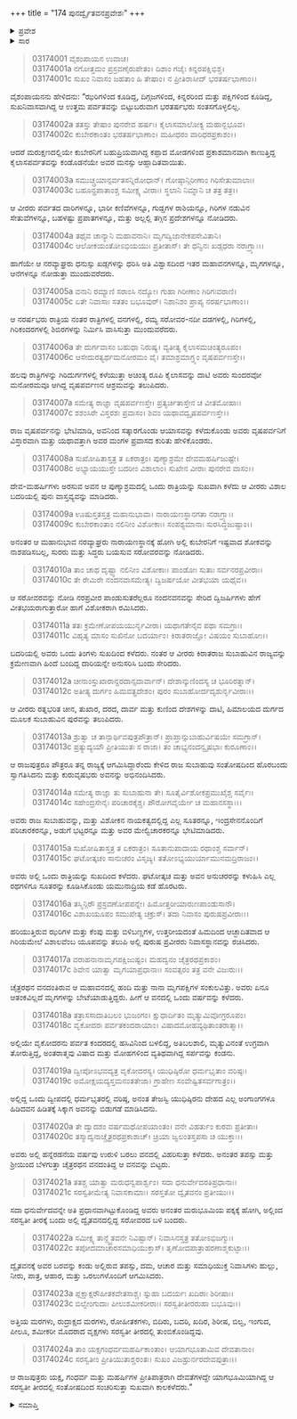 +++
title = "174 ಪುನರ್ದ್ವೈತವನಪ್ರವೇಶಃ"
+++

<details><summary>ಪ್ರವೇಶ</summary>


।।   ಓಂ ಓಂ ನಮೋ ನಾರಾಯಣಾಯ।।   ಶ್ರೀ ವೇದವ್ಯಾಸಾಯ ನಮಃ ।।

ಶ್ರೀ ಕೃಷ್ಣದ್ವೈಪಾಯನ ವೇದವ್ಯಾಸ ವಿರಚಿತ  

**ಶ್ರೀ ಮಹಾಭಾರತ**

**ಆರಣ್ಯಕ ಪರ್ವ**

**ಅಜಗರ ಪರ್ವ**

**ಅಧ್ಯಾಯ 174**

</details>


<details><summary>ಸಾರ</summary>

ವೃಷಪರ್ವ ಮತ್ತು ಸುಬಾಹುಗಳ ರಾಜ್ಯಗಳನ್ನು ಭೇಟಿಮಾಡಿ ಯಮುನಾದ್ರಿಗೆ ಬಂದುದು (1-20). ಹನ್ನೆರಡನೆಯ ವರ್ಷ ಪುನಃ ದ್ವೈತವನಕ್ಕೆ ಬಂದುದು (21-24).

</details>


> 03174001 ವೈಶಂಪಾಯನ ಉವಾಚ।  
03174001a ನಗೋತ್ತಮಂ ಪ್ರಸ್ರವಣೈರುಪೇತಂ।
	ದಿಶಾಂ ಗಜೈಃ ಕಿನ್ನರಪಕ್ಷಿಭಿಶ್ಚ।  
> 03174001c ಸುಖಂ ನಿವಾಸಂ ಜಹತಾಂ ಹಿ ತೇಷಾಂ।
	ನ ಪ್ರೀತಿರಾಸೀದ್ ಭರತರ್ಷಭಾಣಾಂ।।  

ವೈಶಂಪಾಯನನು ಹೇಳಿದನು: “ಝರಿಗಳಿಂದ ಕೂಡಿದ್ದ, ದಿಗ್ಗಜಗಳಿಂದ, ಕಿನ್ನರರಿಂದ ಮತ್ತು ಪಕ್ಷಿಗಳಿಂದ ಕೂಡಿದ್ದ, ಸುಖನಿವಾಸವಾಗಿದ್ದ ಆ ಉತ್ತಮ ಪರ್ವತವನ್ನು ಬಿಟ್ಟುಬರುವಾಗ ಭರತರ್ಷಭರು ಸಂತಸಗೊಳ್ಳಲಿಲ್ಲ.

> 03174002a ತತಸ್ತು ತೇಷಾಂ ಪುನರೇವ ಹರ್ಷಃ।
	ಕೈಲಾಸಮಾಲೋಕ್ಯ ಮಹಾನ್ಬಭೂವ।  
> 03174002c ಕುಬೇರಕಾಂತಂ ಭರತರ್ಷಭಾಣಾಂ।
	ಮಹೀಧರಂ ವಾರಿಧರಪ್ರಕಾಶಂ।।   

ಆದರೆ ಮರುಕ್ಷಣದಲ್ಲಿಯೇ ಕುಬೇರನಿಗೆ ಬಹುಪ್ರಿಯವಾಗಿದ್ದ ಕಪ್ಪಾದ ಮೋಡಗಳಿಂದ ಪ್ರಕಾಶಮಾನವಾಗಿ ಕಾಣುತ್ತಿದ್ದ ಕೈಲಾಸಪರ್ವತವನ್ನು ಕಂಡೊಡನೆಯೇ ಅವರ ಮನಸ್ಸು ಆಹ್ಲಾದಿತವಾಯಿತು.

> 03174003a ಸಮುಚ್ಚ್ರಯಾನ್ಪರ್ವತಸನ್ನಿರೋಧಾನ್।
	ಗೋಷ್ಠಾನ್ಗಿರೀಣಾಂ ಗಿರಿಸೇತುಮಾಲಾಃ।   
> 03174003c ಬಹೂನ್ಪ್ರಪಾತಾಂಶ್ಚ ಸಮೀಕ್ಷ್ಯ ವೀರಾಃ।
	ಸ್ಥಲಾನಿ ನಿಮ್ನಾನಿ ಚ ತತ್ರ ತತ್ರ।।  

ಆ ವೀರರು ಪರ್ವತದ ದಾರಿಗಳನ್ನೂ, ಭಾರೀ ಕಣಿವೆಗಳನ್ನೂ, ಗುಡ್ಡಗಳ ರಾಶಿಯನ್ನೂ, ಗಿರಿಗಳ ನಡುವಿನ ಸೇತುವೆಗಳನ್ನೂ, ಬಹಳಷ್ಟು ಪ್ರಪಾತಗಳನ್ನೂ, ಮತ್ತು ‌ಅಲ್ಲಲ್ಲಿ ತಗ್ಗಿನ ಪ್ರದೇಶಗಳನ್ನೂ ನೋಡಿದರು.

> 03174004a ತಥೈವ ಚಾನ್ಯಾನಿ ಮಹಾವನಾನಿ।
	ಮೃಗದ್ವಿಜಾನೇಕಪಸೇವಿತಾನಿ।  
> 03174004c ಆಲೋಕಯಂತೋಽಭಿಯಯುಃ ಪ್ರತೀತಾಸ್।
	ತೇ ಧನ್ವಿನಃ ಖಡ್ಗಧರಾ ನರಾಗ್ರ್ಯಾಃ।।  

ಹಾಗೆಯೇ ಆ ನರವ್ಯಾಘ್ರರು ಧನುಸ್ಸು ಖಡ್ಗಗಳನ್ನು ಧರಿಸಿ ಅತಿ ವಿಶ್ವಾಸದಿಂದ ಇತರ ಮಹಾವನಗಳನ್ನೂ, ಮೃಗಗಳನ್ನೂ, ಆನೆಗಳನ್ನೂ ನೋಡುತ್ತಾ ಮುಂದುವರೆದರು.

> 03174005a ವನಾನಿ ರಮ್ಯಾಣಿ ಸರಾಂಸಿ ನದ್ಯೋ।
	ಗುಹಾ ಗಿರೀಣಾಂ ಗಿರಿಗಃವರಾಣಿ।  
> 03174005c ಏತೇ ನಿವಾಸಾಃ ಸತತಂ ಬಭೂವುರ್।
	ನಿಶಾನಿಶಂ ಪ್ರಾಪ್ಯ ನರರ್ಷಭಾಣಾಂ।।   

ಆ ನರರ್ಷಭರು ರಾತ್ರಿಯ ನಂತರ ರಾತ್ರಿಗಳಲ್ಲಿ ವನಗಳಲ್ಲಿ, ರಮ್ಯ ಸರೋವರ-ನದೀ ದಡಗಳಲ್ಲಿ, ಗಿರಿಗಳಲ್ಲಿ, ಗಿರಿಕಂದರಗಳಲ್ಲಿ ಶಿಬಿರಗಳನ್ನು ನಿರ್ಮಿಸಿ ವಾಸಿಸುತ್ತಾ ಮುಂದುವರೆದರು.

> 03174006a ತೇ ದುರ್ಗವಾಸಂ ಬಹುಧಾ ನಿರುಷ್ಯ।
	ವ್ಯತೀತ್ಯ ಕೈಲಾಸಮಚಿಂತ್ಯರೂಪಂ।  
> 03174006c ಆಸೇದುರತ್ಯರ್ಥಮನೋರಮಂ ವೈ।
	ತಮಾಶ್ರಮಾಗ್ರ್ಯಂ ವೃಷಪರ್ವಣಸ್ತೇ।।  

ಹಲವು ರಾತ್ರಿಗಳನ್ನು ಗಿರಿದುರ್ಗಗಳಲ್ಲಿ ಕಳೆಯುತ್ತಾ ಅಚಿಂತ್ಯ ರೂಪಿ ಕೈಲಾಸವನ್ನು ದಾಟಿ ಅವರು ಸುಂದರವೋ ಮನೋರಮವೂ ಆಗಿದ್ದ ವೃಷಪರ್ವಣನ ಆಶ್ರಮವನ್ನು ತಲುಪಿದರು.

> 03174007a ಸಮೇತ್ಯ ರಾಜ್ಞಾ ವೃಷಪರ್ವಣಸ್ತೇ।
	ಪ್ರತ್ಯರ್ಚಿತಾಸ್ತೇನ ಚ ವೀತಮೋಹಾಃ।  
> 03174007c ಶಶಂಸಿರೇ ವಿಸ್ತರಶಃ ಪ್ರವಾಸಂ।
	ಶಿವಂ ಯಥಾವದ್ವೃಷಪರ್ವಣಸ್ತೇ।।  

ರಾಜ ವೃಷಪರ್ವನನ್ನು ಭೇಟಿಮಾಡಿ, ಅವನಿಂದ ಸತ್ಕಾರಗೊಂಡು ಆಯಾಸವನ್ನು ಕಳೆದುಕೊಂಡು ಅವರು ವೃಷಪರ್ವನಿಗೆ ವಿಸ್ತಾರವಾಗಿ ಮತ್ತು ಯಥಾವತ್ತಾಗಿ ಅವರ ಮಂಗಳ ಪ್ರವಾಸದ ಕುರಿತು ಹೇಳಿಕೊಂಡರು.

> 03174008a ಸುಖೋಷಿತಾಸ್ತತ್ರ ತ ಏಕರಾತ್ರಂ।
	ಪುಣ್ಯಾಶ್ರಮೇ ದೇವಮಹರ್ಷಿಜುಷ್ಟೇ।  
> 03174008c ಅಭ್ಯಾಯಯುಸ್ತೇ ಬದರೀಂ ವಿಶಾಲಾಂ।
	ಸುಖೇನ ವೀರಾಃ ಪುನರೇವ ವಾಸಂ।।  

ದೇವ-ಮಹರ್ಷಿಗಳು ಅರಸುವ ಅವನ ಆ ಪುಣ್ಯಾಶ್ರಮದಲ್ಲಿ ಒಂದು ರಾತ್ರಿಯನ್ನು ಸುಖವಾಗಿ ಕಳೆದು ಆ ವೀರರು ವಿಶಾಲ ಬದರಿಯಲ್ಲಿ ಪುನಃ ವಾಸ್ತವ್ಯವನ್ನು ಮಾಡಿದರು.

> 03174009a ಊಷುಸ್ತತಸ್ತತ್ರ ಮಹಾನುಭಾವಾ।
	ನಾರಾಯಣಸ್ಥಾನಗತಾ ನರಾಗ್ರ್ಯಾಃ।  
> 03174009c ಕುಬೇರಕಾಂತಾಂ ನಲಿನೀಂ ವಿಶೋಕಾಃ।
	ಸಂಪಶ್ಯಮಾನಾಃ ಸುರಸಿದ್ಧಜುಷ್ಟಾಂ।।   

ಅನಂತರ ಆ ಮಹಾನುಭಾವ ನರವ್ಯಾಘ್ರರು ನಾರಾಯಣಸ್ಥಾನಕ್ಕೆ ಹೋಗಿ ಅಲ್ಲಿ ಕುಬೇರನಿಗೆ ಇಷ್ಟವಾದ ಶೋಕವನ್ನು ನಾಶಪಡಿಸಬಲ್ಲ, ಸುರರು ಮತ್ತು ಸಿದ್ಧರು ಬಯಸುವ ಸರೋವರವನ್ನು ನೋಡಿದರು.

> 03174010a ತಾಂ ಚಾಥ ದೃಷ್ಟ್ವಾ ನಲಿನೀಂ ವಿಶೋಕಾಃ।
	ಪಾಂಡೋಃ ಸುತಾಃ ಸರ್ವನರಪ್ರವೀರಾಃ।  
> 03174010c ತೇ ರೇಮಿರೇ ನಂದನವಾಸಮೇತ್ಯ।
	ದ್ವಿಜರ್ಷಯೋ ವೀತಭಯಾ ಯಥೈವ।।  

ಆ ಸರೋವರವನ್ನು ನೋಡಿ ನರಪ್ರವೀರ ಪಾಂಡುಸುತರೆಲ್ಲರೂ ನಂದನವನವನ್ನು ಸೇರಿದ ದ್ವಿಜರ್ಷಿಗಳು ಹೇಗೆ ವೀತಭಯರಾಗುತ್ತಾರೋ ಹಾಗೆ ವಿಶೋಕರಾಗಿ ರಮಿಸಿದರು.

> 03174011a ತತಃ ಕ್ರಮೇಣೋಪಯಯುರ್ನೃವೀರಾ।
	ಯಥಾಗತೇನೈವ ಪಥಾ ಸಮಗ್ರಾಃ।  
> 03174011c ವಿಹೃತ್ಯ ಮಾಸಂ ಸುಖಿನೋ ಬದರ್ಯಾಂ।
	ಕಿರಾತರಾಜ್ಞೋ ವಿಷಯಂ ಸುಬಾಹೋಃ।।  

ಬದರಿಯಲ್ಲಿ ಅವರು ಒಂದು ತಿಂಗಳು ಸುಖದಿಂದ ಕಳೆದರು. ನಂತರ ಆ ವೀರರು ಕಿರಾತರಾಜ ಸುಬಾಹುವಿನ ರಾಜ್ಯವನ್ನು ಕ್ರಮೇಣವಾಗಿ ಹಿಂದೆ ಬಂದಿದ್ದ ದಾರಿಯನ್ನೇ ಅನುಸರಿಸಿ ಬಂದು ಸೇರಿದರು.

> 03174012a ಚೀನಾಂಸ್ತುಖಾರಾನ್ದರದಾನ್ಸದಾರ್ವಾನ್।
	ದೇಶಾನ್ಕುಣಿಂದಸ್ಯ ಚ ಭೂರಿರತ್ನಾನ್।  
> 03174012c ಅತೀತ್ಯ ದುರ್ಗಂ ಹಿಮವತ್ಪ್ರದೇಶಂ।
	ಪುರಂ ಸುಬಾಹೋರ್ದದೃಶುರ್ನೃವೀರಾಃ।।  

ಆ ವೀರರು ರತ್ನಭರಿತ ಚೀನ, ತುಖಾರ, ದರದ, ದಾರ್ವ ಮತ್ತು ಕುಣಿಂದ ದೇಶಗಳನ್ನು ದಾಟಿ, ಹಿಮಾಲಯದ ದುರ್ಗದ ಮೂಲಕ ಸುಬಾಹುವಿನ ಪುರವನ್ನು ತಲುಪಿದರು.

> 03174013a ಶ್ರುತ್ವಾ ಚ ತಾನ್ಪಾರ್ಥಿವಪುತ್ರಪೌತ್ರಾನ್।
	ಪ್ರಾಪ್ತಾನ್ಸುಬಾಹುರ್ವಿಷಯೇ ಸಮಗ್ರಾನ್।  
> 03174013c ಪ್ರತ್ಯುದ್ಯಯೌ ಪ್ರೀತಿಯುತಃ ಸ ರಾಜಾ।
	ತಂ ಚಾಭ್ಯನಂದನ್ವೃಷಭಾಃ ಕುರೂಣಾಂ।।  

ಆ ರಾಜಪುತ್ರರೂ ಪೌತ್ರರೂ ತನ್ನ ರಾಜ್ಯಕ್ಕೆ ಆಗಮಿಸಿದ್ದಾರೆಂದು ಕೇಳಿದ ರಾಜ ಸುಬಾಹುವು ಸಂತೋಷದಿಂದ ಹೊರಬಂದು ಸ್ವಾಗತಿಸಿದನು ಮತ್ತು ಕುರುವೃಷಭರು ಅವನನ್ನು ಅಭಿನಂದಿಸಿದರು.

> 03174014a ಸಮೇತ್ಯ ರಾಜ್ಞಾ ತು ಸುಬಾಹುನಾ ತೇ।
	ಸೂತೈರ್ವಿಶೋಕಪ್ರಮುಖೈಶ್ಚ ಸರ್ವೈಃ।  
> 03174014c ಸಹೇಂದ್ರಸೇನೈಃ ಪರಿಚಾರಕೈಶ್ಚ।
	ಪೌರೋಗವೈರ್ಯೇ ಚ ಮಹಾನಸಸ್ಥಾಃ।।  

ಅವರು ರಾಜ ಸುಬಾಹುವನ್ನು, ಮತ್ತು ವಿಶೋಕನ ನಾಯಕತ್ವದಲ್ಲಿದ್ದ ಎಲ್ಲ ಸೂತರನ್ನೂ, ಇಂದ್ರಸೇನನೊಂದಿಗೆ ಪರಿಚಾರಕರನ್ನೂ, ಅಡುಗೆ ಭಟ್ಟರನ್ನೂ ಮತ್ತು ಅವರ ಮೇಲ್ವಿಚಾರಕರನ್ನೂ ಭೇಟಿಮಾಡಿದರು.

> 03174015a ಸುಖೋಷಿತಾಸ್ತತ್ರ ತ ಏಕರಾತ್ರಂ।
	ಸೂತಾನುಪಾದಾಯ ರಥಾಂಶ್ಚ ಸರ್ವಾನ್।  
> 03174015c ಘಟೋತ್ಕಚಂ ಸಾನುಚರಂ ವಿಸೃಜ್ಯ।
	ತತೋಽಭ್ಯಯುರ್ಯಾಮುನಮದ್ರಿರಾಜಂ।।   

ಅವರು ಅಲ್ಲಿ ಒಂದು ರಾತ್ರಿಯನ್ನು ಸುಖದಿಂದ ಕಳೆದರು. ಘಟೋತ್ಕಚ ಮತ್ತು ಅವನ ಅನುಚರರನ್ನು ಕಳುಹಿಸಿ ಎಲ್ಲ ರಥಗಳಿಗೂ ಸೂತರನ್ನು ಕೂಡಿಸಿಕೊಂಡು ಯಮುನಾದ್ರಿಯ ಕಡೆ ಹೊರಟರು.

> 03174016a ತಸ್ಮಿನ್ಗಿರೌ ಪ್ರಸ್ರವಣೋಪಪನ್ನೇ।
	ಹಿಮೋತ್ತರೀಯಾರುಣಪಾಂಡುಸಾನೌ।  
> 03174016c ವಿಶಾಖಯೂಪಂ ಸಮುಪೇತ್ಯ ಚಕ್ರುಸ್।
	ತದಾ ನಿವಾಸಂ ಪುರುಷಪ್ರವೀರಾಃ।।  

ಹರಿಯುತ್ತಿರುವ ಝರಿಗಳ ಮತ್ತು ಕೆಂಪು ಮತ್ತು ಬಿಳಿಬಣ್ಣಗಳ, ಉತ್ತರೀಯದಂತೆ ಹಿಮದಿಂದ ಆಚ್ಛಾದಿತವಾದ ಆ ಗಿರಿಯಮೇಲೆ ವಿಶಾಲವೆಂಬ ಯೂಪವನ್ನು ತಲುಪಿ ಅಲ್ಲಿ ಪುರುಷ ಪ್ರವೀರರು ನಿವಾಸಸ್ಥಾನವನ್ನು ರಚಿಸಿದರು.

> 03174017a ವರಾಹನಾನಾಮೃಗಪಕ್ಷಿಜುಷ್ಟಂ।
	ಮಹದ್ವನಂ ಚೈತ್ರರಥಪ್ರಕಾಶಂ।  
> 03174017c ಶಿವೇನ ಯಾತ್ವಾ ಮೃಗಯಾಪ್ರಧಾನಾಃ।
	ಸಂವತ್ಸರಂ ತತ್ರ ವನೇ ವಿಜಃರುಃ।।  

ಚೈತ್ರರಥನ ವನದಂತಿರುವ ಆ ಮಹಾವನದಲ್ಲಿ ಹಂದಿ ಮತ್ತು ನಾನಾ ಮೃಗಪಕ್ಷಿಗಳ ಸಂಕುಲವಿತ್ತು. ಅವರು ಏನೂ ಆತಂಕವಿಲ್ಲದೆ ಮೃಗಗಳನ್ನು ಬೇಟೆಯಾಡುತ್ತಿದ್ದರು. ಹೀಗೆ ಆ ವನದಲ್ಲಿ ಒಂದು ವರ್ಷವನ್ನು ಕಳೆದರು.

> 03174018a ತತ್ರಾಸಸಾದಾತಿಬಲಂ ಭುಜಂಗಂ।
	ಕ್ಷುಧಾರ್ದಿತಂ ಮೃತ್ಯುಮಿವೋಗ್ರರೂಪಂ।   
> 03174018c ವೃಕೋದರಃ ಪರ್ವತಕಂದರಾಯಾಂ।
	ವಿಷಾದಮೋಹವ್ಯಥಿತಾಂತರಾತ್ಮಾ।।  

ಅಲ್ಲಿಯೇ ವೃಕೋದರನು ಪರ್ವತ ಕಂದರದಲ್ಲಿ ಹಸಿವಿನಿಂದ ಬಳಲಿದ್ದ, ಅತಿಬಲಶಾಲಿ, ಮೃತ್ಯುವಿನಂತೆ ಉಗ್ರವಾಗಿ ತೋರುತ್ತಿದ್ದ, ಅಂತರಾತ್ಮವು ವಿಷಾದ ಮತ್ತು ಮೋಹಗಳಿಂದ ವ್ಯತಿಥವಾಗಿದ್ದ  ಸರ್ಪವನ್ನು ಕಂಡನು.

> 03174019a ದ್ವೀಪೋಽಭವದ್ಯತ್ರ ವೃಕೋದರಸ್ಯ।
	ಯುಧಿಷ್ಠಿರೋ ಧರ್ಮಭೃತಾಂ ವರಿಷ್ಠಃ।  
> 03174019c ಅಮೋಕ್ಷಯದ್ಯಸ್ತಮನಂತತೇಜಾ।
	ಗ್ರಾಹೇಣ ಸಂವೇಷ್ಟಿತಸರ್ವಗಾತ್ರಂ।।  

ಅಲ್ಲಿದ್ದ ಒಂದು ದ್ವೀಪದಲ್ಲಿ ಧರ್ಮಭೃತರಲ್ಲಿ ವರಿಷ್ಠ, ಅನಂತ ತೇಜಸ್ವಿ ಯುಧಿಷ್ಠಿರನು ದೇಹದ ಎಲ್ಲ ಅಂಗಾಂಗಗಳೂ ಹಿಡಿದವನ ಹಿಡಿತಕ್ಕೆ ಸಿಕ್ಕಾಗ ಅವನನ್ನು ಬಿಡುಗಡೆ ಮಾಡಿಸಿದನು.

> 03174020a ತೇ ದ್ವಾದಶಂ ವರ್ಷಮಥೋಪಯಾಂತಂ।
	ವನೇ ವಿಹರ್ತುಂ ಕುರವಃ ಪ್ರತೀತಾಃ।  
> 03174020c ತಸ್ಮಾದ್ವನಾಚ್ಚೈತ್ರರಥಪ್ರಕಾಶಾಚ್।
	ಚ್ರಿಯಾ ಜ್ವಲಂತಸ್ತಪಸಾ ಚ ಯುಕ್ತಾಃ।।  

ಅವರು ಅಲ್ಲಿ ಹನ್ನೆರಡನೆಯ ವರ್ಷವು ಉರುಳಿ ಬರಲು ವನದಲ್ಲಿ ವಿಹರಿಸುತ್ತಾ ಕಳೆದರು. ಅನಂತರ ತಪಸ್ಸು ಮತ್ತು ಶ್ರೀಯಿಂದ ಬೆಳಗುತ್ತಾ ಚೈತ್ರರಥನ ವನದಂತಿದ್ದ ಆ ವನವನ್ನು ಬಿಟ್ಟರು.

> 03174021a ತತಶ್ಚ ಯಾತ್ವಾ ಮರುಧನ್ವಪಾರ್ಶ್ವಂ।
	ಸದಾ ಧನುರ್ವೇದರತಿಪ್ರಧಾನಾಃ।   
> 03174021c ಸರಸ್ವತೀಮೇತ್ಯ ನಿವಾಸಕಾಮಾಃ।
	ಸರಸ್ತತೋ ದ್ವೈತವನಂ ಪ್ರತೀಯುಃ।।  

ಸದಾ ಧನುರ್ವೇದವನ್ನೇ ಅತಿ ಪ್ರಧಾನವಾಗಿಟ್ಟುಕೊಂಡಿದ್ದ ಅವರು ಅನಂತರ ಮರುಭೂಮಿಯ ಪಕ್ಕಕ್ಕೆ ಹೋಗಿ, ಅಲ್ಲಿಂದ ಸರಸ್ವತೀ ತೀರಕ್ಕೆ ಬಂದು ಅಲ್ಲಿ ದ್ವೈತವನದಲ್ಲಿದ್ದ ಸರೋವರದ ಬಳಿ ಬಂದರು.

> 03174022a ಸಮೀಕ್ಷ್ಯ ತಾನ್ದ್ವೈತವನೇ ನಿವಿಷ್ಟಾನ್।
	ನಿವಾಸಿನಸ್ತತ್ರ ತತೋಽಭಿಜಗ್ಮುಃ।  
> 03174022c ತಪೋದಮಾಚಾರಸಮಾಧಿಯುಕ್ತಾಸ್।
	ತೃಣೋದಪಾತ್ರಾಹರಣಾಶ್ಮಕುಟ್ಟಾಃ।।  

ದ್ವೈತವನಕ್ಕೆ ಅವರ ಬರವನ್ನು ಕಂಡು ಅಲ್ಲಿರುವ ತಪಸ್ಸು, ದಮ, ಆಚಾರ ಮತ್ತು ಸಮಾಧಿಯುಕ್ತ ನಿವಾಸಿಗಳು ಹುಲ್ಲು, ನೀರು, ಪಾತ್ರ, ಆಹಾರ, ಮತ್ತು ಒರಲುಗಳೊಂದಿಗೆ ಆಗಮಿಸಿದರು.

> 03174023a ಪ್ಲಕ್ಷಾಕ್ಷರೌಹೀತಕವೇತಸಾಶ್ಚ।
	ಸ್ನುಹಾ ಬದರ್ಯಃ ಖದಿರಾಃ ಶಿರೀಷಾಃ।  
> 03174023c ಬಿಲ್ವೇಂಗುದಾಃ ಪೀಲುಶಮೀಕರೀರಾಃ।
	ಸರಸ್ವತೀತೀರರುಹಾ ಬಭೂವುಃ।।   

ಅತ್ತಿಯ ಮರಗಳು, ರುದ್ರಾಕ್ಷದ ಮರಗಳು, ರೋಹೀತಕಗಳು, ಬಿದಿರು, ಬದರಿ, ಖದಿರ, ಶಿರೀಷ, ಬಿಲ್ವ, ಇಂಗುದ, ಪೀಲೂ, ಶಮೀಕರೀ ಮೊದರಾದ ವೃಕ್ಷಗಳು ಸರಸ್ವತೀ ತೀರದಲ್ಲಿ ತುಂಬಿಕೊಂಡಿದ್ದವು.

> 03174024a ತಾಂ ಯಕ್ಷಗಂಧರ್ವಮಹರ್ಷಿಕಾಂತಾಂ।
	ಆಯಾಗಭೂತಾಮಿವ ದೇವತಾನಾಂ।  
> 03174024c ಸರಸ್ವತೀಂ ಪ್ರೀತಿಯುತಾಶ್ಚರಂತಃ।
	ಸುಖಂ ವಿಜಹ್ರುರ್ನರದೇವಪುತ್ರಾಃ।।  

ಆ ರಾಜಪುತ್ರರು ಯಕ್ಷ, ಗಂಧರ್ವ ಮತ್ತು ಮಹರ್ಷಿಗಳ ಪ್ರೀತಿಪಾತ್ರರಾಗಿ ದೇವತೆಗಳದ್ದೇ ಯಾಗಭೂಮಿಯಾಗಿದ್ದ ಆ ಸರಸ್ವತೀ ತೀರದಲ್ಲಿ ಸಂತೋಷದಿಂದ ಸಂಚರಿಸುತ್ತಾ ಸುಖವಾಗಿ ಕಾಲಕಳೆದರು.”

<details><summary>ಸಮಾಪ್ತಿ</summary>


ಇತಿ ಶ್ರೀ ಮಹಾಭಾರತೇ ಆರಣ್ಯಕಪರ್ವಣಿ ಅಜಗರಪರ್ವಣಿ ಪುನರ್ದ್ವೈತವನಪ್ರವೇಶೇ ಚತುಃಸಪ್ತತ್ಯಧಿಕಶತತಮೋಽಧ್ಯಾಯ:।  
ಇದು ಮಹಾಭಾರತದ ಆರಣ್ಯಕಪರ್ವದಲ್ಲಿ ಅಜಗರಪರ್ವದಲ್ಲಿ ಪುನರ್ದ್ವೈತವನಪ್ರವೇಶದಲ್ಲಿ ನೂರಾಎಪ್ಪತ್ನಾಲ್ಕನೆಯ ಅಧ್ಯಾಯವು.


</details>
